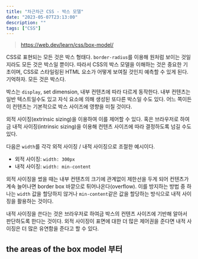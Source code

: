 ```yaml
---
title: "차근차근 CSS - 박스 모델"
date: "2023-05-07T23:13:00"
description: ""
tags: ["CSS"]
---
```


> https://web.dev/learn/css/box-model/

CSS로 표현되는 모든 것은 박스 형태다. `border-radius`를 이용해 원처럼 보이는 것일지라도 모든 것은 박스일 뿐이다. 따라서 CSS의 박스 모델을 이해하는 것은 중요한 기초이며, CSS로 스타일링된 HTML 요소가 어떻게 보여질 것인지 예측할 수 있게 된다. 기억하자. 모든 것은 박스다.


박스는 `display`, set dimension, 내부 컨텐츠에 따라 다르게 동작한다. 내부 컨텐츠는 일반 텍스트일수도 있고 자식 요소에 의해 생성된 또다른 박스일 수도 있다. 어느 쪽이든 이 컨텐츠는 기본적으로 박스 사이즈에 영향을 미칠 것이다. 

외적 사이징(extrinsic sizing)을 이용하여 이를 제어할 수 있다. 혹은 브라우저로 하여금 내적 사이징(intrinsic sizing)을 이용해 컨텐츠 사이즈에 따라 결정하도록 넘길 수도 있다. 

다음은 `width`를 각각 외적 사이징 / 내적 사이징으로 조절한 예시이다.
- 외적 사이징: `width: 300px`
- 내적 사이징: `width: min-content`

외적 사이징을 썼을 때는 내부 컨텐츠의 크기에 관계없이 제한선을 두게 되어 컨텐츠가 계속 늘어나면 border box 바깥으로 튀어나온다(overflow). 이를 방지하는 방법 중 하나는 `width` 값을 할당하지 않거나 `min-content`같은 값을 할당하는 방식으로 내적 사이징을 활용하는 것이다. 

내적 사이징을 쓴다는 것은 브라우저로 하여금 박스의 컨텐츠 사이즈에 기반해 알아서 판단하도록 한다는 것이다. 외적 사이징이 표면에 대한 더 많은 제어권을 준다면 내적 사이징은 더 많은 유연함을 준다고 할 수 있다.

## the areas of the box model 부터